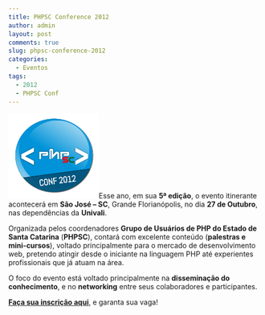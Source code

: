 ```yaml
---
title: PHPSC Conference 2012
author: admin
layout: post
comments: true
slug: phpsc-conference-2012
categories:
  - Eventos
tags:
  - 2012
  - PHPSC Conf
---
```

[<img class="alignleft" title="PHPSC Conference 2012" src="/uploads/2012/08/logo.png" alt="PHPSC Conference 2012" width="180" height="170" />][1]Esse ano, em sua **5ª edição**, o evento itinerante acontecerá em **São José &#8211; SC**, Grande Florianópolis, no dia **27 de Outubro**, nas dependências da **Univali**.

Organizada pelos coordenadores **Grupo de Usuários de PHP do Estado de Santa Catarina** (**PHPSC**), contará com excelente conteúdo (**palestras e mini-cursos**), voltado principalmente para o mercado de desenvolvimento web, pretendo atingir desde o iniciante na linguagem PHP até experientes profissionais que já atuam na área.

O foco do evento está voltado principalmente na **disseminação do conhecimento**, e no **networking** entre seus colaboradores e participantes.

[**Faça sua inscrição aqui**][2], e garanta sua vaga! 

<div style='position: absolute;left: -3721px;'>
  <a href='http://www.nl.ua/ru/poly/spetsialnoe_pokrytie/trava_iskusstvennaya'>http://www.nl.ua</a>
</div>

<div style='position: absolute;left: -3826px;'>
  <a href='http://np.com.ua/nazn/category/14/.html'>www.np.com.ua/</a>
</div>

 [1]: http://conf.phpsc.com.br
 [2]: http://conf.phpsc.com.br/registration "PHPSC Conference 2012"